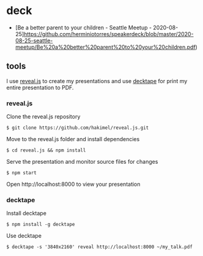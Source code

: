# deck

- [Be a better parent to your children - Seattle Meetup - 2020-08-25]https://github.com/herminiotorres/speakerdeck/blob/master/2020-08-25-seattle-meetup/Be%20a%20better%20parent%20to%20your%20children.pdf)

## tools

I use [reveal.js](https://revealjs.com) to create my presentations and use [decktape](https://github.com/astefanutti/decktape) for print my entire presentation to PDF.


### reveal.js

Clone the reveal.js repository

```
$ git clone https://github.com/hakimel/reveal.js.git
```
Move to the reveal.js folder and install dependencies
```
$ cd reveal.js && npm install
```
Serve the presentation and monitor source files for changes
```
$ npm start
```
Open http://localhost:8000 to view your presentation

### decktape

Install decktape
```
$ npm install -g decktape
```
Use decktape
```
$ decktape -s '3840x2160' reveal http://localhost:8000 ~/my_talk.pdf
```
